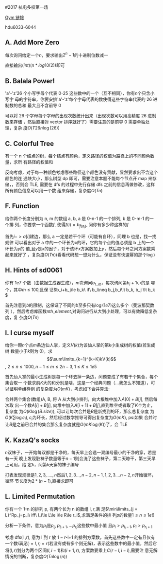 #2017 杭电多校第一场

[Gym 链接](https://codeforces.com/gym/102253)

hdu6033-6044

## A. Add More Zero

每次询问给定一个$n$，要求输出$2^n-1$的十进制位数减一

直接输出$(int)(n*log10(2))$即可

## B. Balala Power!

'a'-'z'26 个小写字母个代表 0-25 这些数中的一个（互不相同），你有$n$个只含小写字
母的字符串，你要安排'a'-'z'每个字母代表的数使得这些字符串代表的 26 进制数的总和
最大且不含前导 0

可以将 26 个字母每个字母的出现次数统计出来（出现次数可以用高精度 26 进制数来存储
，然后直接对 vector 排序就好了）需要注意的是前导 0 需要单独处理，复杂
度$O(T26n\log(26))$

## C. Colorful Tree

有一个 n 个结点的树，每个结点有颜色，定义路径的权值为路径上的不同颜色数量，求所
有路径的权值和

反向考虑，对于每一种颜色考虑哪些路径这个颜色没有贡献，显然要求出不含这个颜色的连
通块大小，那么树型 dp 即可，需要注意本题不能每个节点开 map 来存储，，否则会 TLE,
需要在 dfs 的过程中先行存储 dfs 之前的信息再做修改，这样所有颜色信息可以用一个数
组来存储，复杂度$O(Tn)$

## F. Function

给你两个长度分别为 n, m 的数组 a, b, a 是 0-n-1 的一个排列, b 是 0-m-1 的一个排
列，你要求一个函数$f$, 使得$f(i) = b_{f(a_i)}$, 问你有多少种这样的$f$

首先$i->a[i]$建边，那么 a 一定是若干个环（可能有自环），同理 b 也是，找一找规律
可以看出对于 a 中的一个环长为$x$的环，它的每个点的值必须是 b 上的一个环长为$y$的
值,且$y$是$x$的因子，对于该环$x$方案数加上$y$，然后每个环之间方案数乘起来就好了
，复杂度$O(Tn)$(看看代码想一想为什么，保证没有快速幂的那个$\log$)

## H. Hints of sd0061

你有 1e7 个数（由数据生成器生成），$m$次询问$b_{1..m}$，每次询问第$b_i+1$小的是
哪个，其中$m\le100$,且保
证$b_i+b_j\le b_k\ if\ b_i\neq b_j,b_i\lt b_k, b_j \lt b_k $

首先注意到$b$的限制，这保证了不同的$b$至多只有$\log(1e7)$这么多个（斐波那契数列
），然后考虑库函数$nth\_element$,对询问进行从大到小处理，可以有效降低复杂度，复
杂度$O(Tn)$

## I. I curse myself

给你一颗$n$个点$m$条边仙人掌，定义$V(k)$为该仙人掌的第$k$小生成树的权值(若生成树
数量小于$k$则为 0)，求$$\sum\limits_{k=1}^{k=K}kV(k)$$,
$2\le n\le 1000, n-1\le m\le2n-3, 1\le K\le1e5$

首先仙人掌的最小生成树是每一个环去掉一条边，问题变成了有若干个集合，每个集合取一
个数求前$K$大的和分别是啥，这是一个经典问题（...我怎么不知道），可以证明单组样例
的复杂度为$O(mK)$，考虑如下合并算法:

合并两个集合(数组)A, B, 将 A 从大到小排列，向大根堆中加入$A[0]+B[j]$, 然后每次取
出一个数$A[i]+B[j]$, 向堆中加入$A[i+1]+B[j]$,直到堆空或者取了$K$个为止，复杂度
为$O(K\log(B.size))$, 可以让每次合并是$B$是新找到的环，那么总复杂度
为$O(K\sum\log c_i), c_i$为环长，然后经过数学推导可得出复杂度为$O(mK)$, ps:如果
合并时让$B$是之前已合并的集合那么复杂度就是$O(mK\log(K))$了，会 TLE

## K. KazaQ's socks

$n$双袜子，一开始每双都是干净的，每天早上会选一双编号最小的干净的穿，若是有一天
晚上发现脏袜子数量等于$n-1$则会洗了这些袜子，第二天晾干，第三天早上可用，给
定$k$，问第$k$天穿的袜子编号

打表发现规律是$1,2,3,....,n$然后$1,2,3...,n-2,n-1,1,2,3....n-2,n$开始循环，循环
节长度为$2*(n-1)$,直接求即可

## L. Limited Permutation

你有一个 1-n 的排列 p, 有两个长为 n 的数组 l, r,满
足$\min\limits_{j = L}^Rp_j=p_i\ iff\ l_i\le L\le i\le R\le r_i$,求满足条件的排
列$p$的数量$1\le n\le 1e6$

分析一下条件，意为$p_i$是$p_{l_i},p_{l_i+1},...p_{r_i}$这些数中最小值
且$p_i\gt p_{l_i-1}, p_i\gt p_{r_i+1}$

考虑 dfs(l ,r), 意为 l 到 r 放 1 ~ r-l+1 的排列方案数，首先这些数中一定有且仅有
一个数$i$满足$l_i=l, r_i=r$(若没有或有多个则无解)，表示这些数中的最小值，然后它
将$(l, r)$划分为两个区间$(l, i-1)$和$(i+1, r)$, 方案数要乘上$C(r-l, i-l)$,需要注
意无解情况的判断，复杂度$O(Tn\log(n))$
